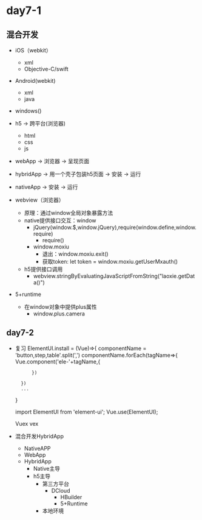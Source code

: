 # day7-1

## 混合开发

* iOS（webkit）
    * xml
    * Objective-C/swift

* Android(webkit)
    * xml
    * java

* windows()

* h5 -> 跨平台(浏览器)
    * html
    * css
    * js

* webApp -> 浏览器 -> 呈现页面
* hybridApp -> 用一个壳子包装h5页面 -> 安装 -> 运行
* nativeApp -> 安装 -> 运行

* webview（浏览器）
    * 原理：通过window全局对象暴露方法
    * native提供接口交互：window
        * jQuery(window.$,window.jQuery),require(window.define,window.require)
            * require()
        * window.moxiu
            * 退出：window.moxiu.exit()
            * 获取token: let token = window.moxiu.getUserMxauth()
    * h5提供接口调用
        *  webview.stringByEvaluatingJavaScriptFromString("laoxie.getData()")
* 5+runtime
    * 在window对象中提供plus属性
        * window.plus.camera


## day7-2
* 复习
    ElementUI.install = (Vue)=>{
        componentName = 'button,step,table'.split(',')
        componentName.forEach(tagName=>{
            Vue.component('ele-'+tagName,{

            })

        })
        ...
    }

    import ElementUI from 'element-ui';
    Vue.use(ElementUI);

    <el-button></el-button>
    Vuex  vex
* 混合开发HybridApp
    * NativeAPP
    * WebApp
    * HybridApp
        * Native主导
        * h5主导
            * 第三方平台
                * DCloud
                    * HBuilder
                    * 5+Runtime
            * 本地环境